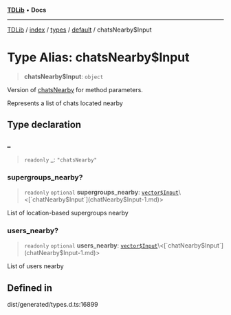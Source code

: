 [**TDLib**](../../../../../../README.md) • **Docs**

***

[TDLib](../../../../../../modules.md) / [index](../../../../../README.md) / [types](../../../README.md) / [default](../README.md) / chatsNearby$Input

# Type Alias: chatsNearby$Input

> **chatsNearby$Input**: `object`

Version of [chatsNearby](chatsNearby-1.md) for method parameters.

Represents a list of chats located nearby

## Type declaration

### \_

> `readonly` **\_**: `"chatsNearby"`

### supergroups\_nearby?

> `readonly` `optional` **supergroups\_nearby**: [`vector$Input`](vector$Input.md)\<[`chatNearby$Input`](chatNearby$Input-1.md)\>

List of location-based supergroups nearby

### users\_nearby?

> `readonly` `optional` **users\_nearby**: [`vector$Input`](vector$Input.md)\<[`chatNearby$Input`](chatNearby$Input-1.md)\>

List of users nearby

## Defined in

dist/generated/types.d.ts:16899
